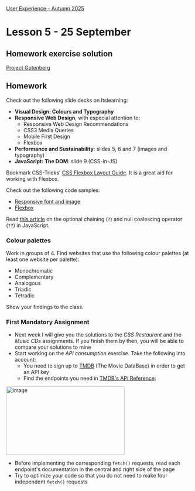 [User Experience - Autumn 2025](https://github.com/arturomorarioja-kea/WD_UX_E25/blob/main/README.md)

# Lesson 5 - 25 September

## Homework exercise solution
[Project Gutenberg](https://github.com/arturomorarioja/js_project_gutenberg)

## Homework
Check out the following slide decks on Itslearning:
- **Visual Design: Colours and Typography**
- **Responsive Web Design**, with especial attention to:
  - Responsive Web Design Recommendations
  - CSS3 Media Queries
  - Mobile First Design
  - Flexbox
- **Performance and Sustainability**: slides 5, 6 and 7 (images and typography)
- **JavaScript: The DOM**: slide 9 (CSS-in-JS)

Bookmark CSS-Tricks' [CSS Flexbox Layout Guide](https://css-tricks.com/snippets/css/a-guide-to-flexbox/). It is a great aid for working with Flexbox.

Check out the following code samples:
- [Responsive font and image](https://codepen.io/arturomorarioja/pen/MWzpJjG)
- [Flexbox](https://github.com/arturomorarioja/css_flexbox)

Read [this article](https://www.freecodecamp.org/news/how-the-question-mark-works-in-javascript/) on the optional chaining (`?`) and null coalescing operator (`??`) in JavaScript.

### Colour palettes
Work in groups of 4. Find websites that use the following colour palettes (at least one website per palette):
- Monochromatic
- Complementary
- Analogous
- Triadic
- Tetradic

Show your findings to the class.

### First Mandatory Assignment
- Next week I will give you the solutions to the *CSS Restaurant* and the *Music CDs* assignments. If you finish them by then, you will be able to compare your solutions to mine
- Start working on the *API consumption* exercise. Take the following into account:
  - You need to sign up to [TMDB](https://www.themoviedb.org/signup) (The Movie DataBase) in order to get an API key
  - Find the endpoints you need in [TMDB's API Reference](https://developer.themoviedb.org/reference/intro/getting-started):

<img width="324" height="187" alt="image" src="https://github.com/user-attachments/assets/9282a963-2f1e-481b-84fe-a6642e1c9efe" />

  - Before implementing the corresponding `fetch()` requests, read each endpoint's documentation in the central and right side of the page
  - Try to optimize your code so that you do not need to make four independent `fetch()` requests

